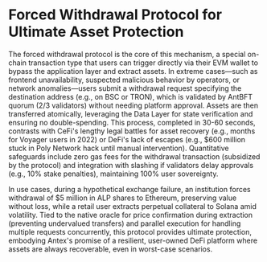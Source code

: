 # Forced Withdrawal Protocol for Ultimate Asset Protection

The forced withdrawal protocol is the core of this mechanism, a special on-chain transaction type that users can trigger directly via their EVM wallet to bypass the application layer and extract assets. In extreme cases—such as frontend unavailability, suspected malicious behavior by operators, or network anomalies—users submit a withdrawal request specifying the destination address (e.g., on BSC or TRON), which is validated by AntBFT quorum (2/3 validators) without needing platform approval. Assets are then transferred atomically, leveraging the Data Layer for state verification and ensuring no double-spending. This process, completed in 30-60 seconds, contrasts with CeFi's lengthy legal battles for asset recovery (e.g., months for Voyager users in 2022) or DeFi's lack of escapes (e.g., $600 million stuck in Poly Network hack until manual intervention). Quantitative safeguards include zero gas fees for the withdrawal transaction (subsidized by the protocol) and integration with slashing if validators delay approvals (e.g., 10% stake penalties), maintaining 100% user sovereignty.

In use cases, during a hypothetical exchange failure, an institution forces withdrawal of $5 million in ALP shares to Ethereum, preserving value without loss, while a retail user extracts perpetual collateral to Solana amid volatility. Tied to the native oracle for price confirmation during extraction (preventing undervalued transfers) and parallel execution for handling multiple requests concurrently, this protocol provides ultimate protection, embodying Antex's promise of a resilient, user-owned DeFi platform where assets are always recoverable, even in worst-case scenarios.
